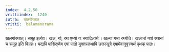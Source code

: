 ```yaml
---
index:  4.2.50
vrittiindex:  1240
sutra:  खलगोरथात्
vritti:  balamanorama 
---
```


खलगोरथात्। समूह इत्येव। खल, गो, रथ एभ्यो यः स्यादित्यर्थः। खल्या गव्य रथ्येति। खलानां गवां रथानां च समूह इति विग्रहः। यद्यपि पाशिद्ष्वेव एषां पाठो युक्तस्तथापि उत्तरसूत्रे एषामेवानुवृत्त्यर्थं पृथक् पाठः। 

